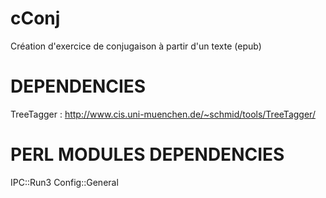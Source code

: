 cConj
=====

Création d'exercice de conjugaison à partir d'un texte (epub)

DEPENDENCIES
============

TreeTagger : http://www.cis.uni-muenchen.de/~schmid/tools/TreeTagger/

PERL MODULES DEPENDENCIES
=========================

IPC::Run3
Config::General

